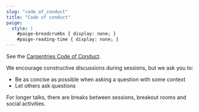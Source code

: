 ```yaml
---
slug: "code_of_conduct"
title: "Code of conduct"
paige:
  style: |
    #paige-breadcrumbs { display: none; }
    #paige-reading-time { display: none; }
---
```


See the [Carpentries Code of Conduct](https://docs.carpentries.org/topic_folders/policies/code-of-conduct.html).

We encourage constructive discussions during sessions, but we ask you to:
* Be as concise as possible when asking a question with some context
* Let others ask questions

For longer talks, there are breaks between sessions,
breakout rooms and social activities.
